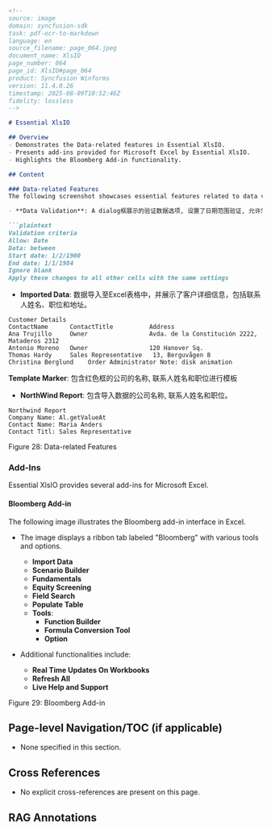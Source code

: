 ```markdown
<!--
source: image
domain: syncfusion-sdk
task: pdf-ocr-to-markdown
language: en
source_filename: page_064.jpeg
document_name: XlsIO
page_number: 064
page_id: XlsIO#page_064
product: Syncfusion Winforms
version: 11.4.0.26
timestamp: 2025-08-09T10:52:46Z
fidelity: lossless
-->

# Essential XlsIO

## Overview
- Demonstrates the Data-related features in Essential XlsIO.
- Presents add-ins provided for Microsoft Excel by Essential XlsIO.
- Highlights the Bloomberg Add-in functionality.

## Content

### Data-related Features
The following screenshot showcases essential features related to data validation, importing, and templating in Microsoft Excel.

- **Data Validation**: A dialog框展示的验证数据选项, 设置了日期范围验证, 允许忽略空白数据, 并定义了起始和结束日期。

```plaintext
Validation criteria
Allow: Date
Data: between
Start date: 1/2/1900
End date: 1/1/1984
Ignore blank
Apply these changes to all other cells with the same settings
```

- **Imported Data**: 数据导入至Excel表格中，并展示了客户详细信息，包括联系人姓名、职位和地址。

```plaintext
Customer Details
ContactName      ContactTitle          Address
Ana Trujillo     Owner                 Avda. de la Constitución 2222, Mataderos 2312
Antonio Moreno   Owner                 120 Hanover Sq.
Thomas Hardy     Sales Representative   13, Berguvågen 8
Christina Berglund    Order Administrator Note: disk animation
```

**Template Marker**: 包含红色框的公司的名称, 联系人姓名和职位进行模板

- **NorthWind Report**: 包含导入数据的公司名称, 联系人姓名和职位。

```plaintext
Northwind Report
Company Name: Al.getValueAt
Contact Name: Maria Anders
Contact Titl: Sales Representative
```

Figure 28: Data-related Features

### Add-Ins
Essential XlsIO provides several add-ins for Microsoft Excel.

#### Bloomberg Add-in
The following image illustrates the Bloomberg add-in interface in Excel.

- The image displays a ribbon tab labeled "Bloomberg" with various tools and options.
  - **Import Data**
  - **Scenario Builder**
  - **Fundamentals**
  - **Equity Screening**
  - **Field Search**
  - **Populate Table**
  - **Tools**:
    - **Function Builder**
    - **Formula Conversion Tool**
    - **Option**

- Additional functionalities include:
  - **Real Time Updates On Workbooks**
  - **Refresh All**
  - **Live Help and Support**

Figure 29: Bloomberg Add-in

## Page-level Navigation/TOC (if applicable)
- None specified in this section.

## Cross References
- No explicit cross-references are present on this page.

## RAG Annotations
<!-- tags: [Product, module, control, api, version?], keywords: [Essential XlsIO, Data Validation, Import, Template Marker, Bloomberg Add-in, Excel] -->
```